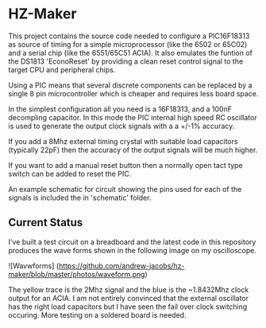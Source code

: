 # HZ-Maker
This project contains the source code needed to configure a PIC16F18313 as source of timing
for a simple microprocessor (like the 6502 or 65C02) and a serial chip (like the 6551/65C51
ACIA). It also emulates the funtion of the DS1813 'EconoReset' by providing a clean reset
control signal to the target CPU and peripheral chips.

Using a PIC means that several discrete components can be replaced by a single 8 pin
microcontroller which is cheaper and requires less board space.

In the simplest configuration all you need is a 16F18313, and a 100nF decompling capacitor.
In this mode the PIC internal high speed RC oscillator is used to generate the output clock
signals with a a +/-1% accuracy.

If you add a 8Mhz external timing crystal with suitable load capacitors (typically 22pF) then
the accuracy of the output signals will be much higher.

If you want to add a manual reset button then a normally open tact type switch can be added
to reset the PIC.

An example schematic for circuit showing the pins used for each of the signals is included
the in 'schematic' folder.

## Current Status

I've built a test circuit on a breadboard and the latest code in this repository produces
the wave forms shown in the following image on my oscilloscope.

![Wavwforms]
(https://github.com/andrew-jacobs/hz-maker/blob/master/photos/waveform.png)

The yellow trace is the 2Mhz signal and the blue is the ~1.8432Mhz clock output for an ACIA.
I am not entirely convinced that the external oscillator has the right load capacitors but
I have seen the fail over clock switching occuring. More testing on a soldered board is needed.
